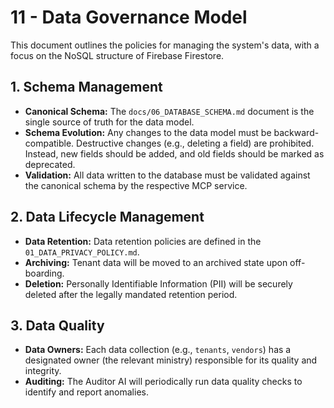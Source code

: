 # 11 - Data Governance Model

This document outlines the policies for managing the system's data, with a focus on the NoSQL structure of Firebase Firestore.

## 1. Schema Management

- **Canonical Schema:** The `docs/06_DATABASE_SCHEMA.md` document is the single source of truth for the data model.
- **Schema Evolution:** Any changes to the data model must be backward-compatible. Destructive changes (e.g., deleting a field) are prohibited. Instead, new fields should be added, and old fields should be marked as deprecated.
- **Validation:** All data written to the database must be validated against the canonical schema by the respective MCP service.

## 2. Data Lifecycle Management

- **Data Retention:** Data retention policies are defined in the `01_DATA_PRIVACY_POLICY.md`.
- **Archiving:** Tenant data will be moved to an archived state upon off-boarding.
- **Deletion:** Personally Identifiable Information (PII) will be securely deleted after the legally mandated retention period.

## 3. Data Quality

- **Data Owners:** Each data collection (e.g., `tenants`, `vendors`) has a designated owner (the relevant ministry) responsible for its quality and integrity.
- **Auditing:** The Auditor AI will periodically run data quality checks to identify and report anomalies.
